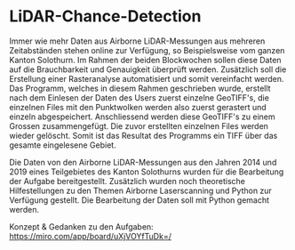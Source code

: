 # LiDAR-Chance-Detection
Immer wie mehr Daten aus Airborne LiDAR-Messungen aus mehreren Zeitabständen stehen online zur Verfügung, so Beispielsweise vom ganzen Kanton Solothurn. Im Rahmen der beiden Blockwochen sollen diese Daten auf die Brauchbarkeit und Genauigkeit überprüft werden. Zusätzlich soll die Erstellung einer Rasteranalyse automatisiert und somit vereinfacht werden. Das Programm, welches in diesem Rahmen geschrieben wurde, erstellt nach dem  Einlesen der Daten des Users  zuerst einzelne GeoTIFF's, die einzelnen Files mit den Punktwolken werden also zuerst gerastert und einzeln abgespeichert. Anschliessend werden diese GeoTIFF's zu einem Grossen zusammengefügt. Die zuvor erstellten einzelnen Files werden wieder gelöscht. Somit ist das Resultat des Programms ein TIFF über das gesamte eingelesene Gebiet.

Die Daten von den Airborne LiDAR-Messungen aus den Jahren 2014 und 2019 eines Teilgebietes des Kanton Solothurns wurden für die Bearbeitung der Aufgabe bereitgestellt. Zusätzlich wurden noch theoretische Hilfestellungen zu den Themen Airborne Laserscanning und Python zur Verfügung gestellt. Die Bearbeitung der Daten soll mit Python gemacht werden.

Konzept & Gedanken zu den Aufgaben:
https://miro.com/app/board/uXjVOYfTuDk=/
